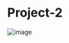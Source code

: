 # Project-2
![image](https://user-images.githubusercontent.com/19554935/44559101-c66d3e00-a715-11e8-9813-249403a3b5b7.png)
